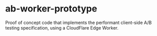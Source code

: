# ab-worker-prototype

Proof of concept code that implements the performant client-side 
A/B testing specification, using a CloudFlare Edge Worker.
